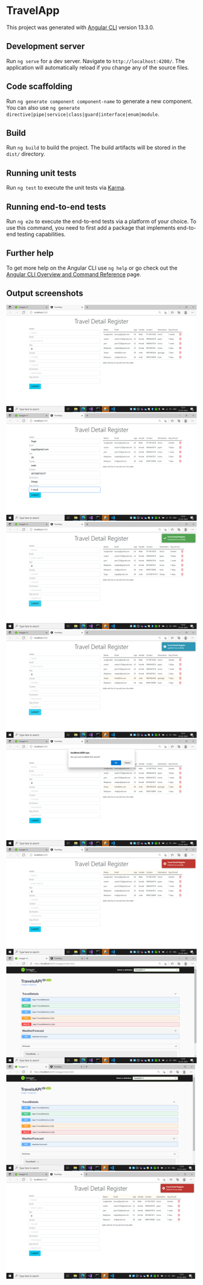 # TravelApp

This project was generated with [Angular CLI](https://github.com/angular/angular-cli) version 13.3.0.

## Development server

Run `ng serve` for a dev server. Navigate to `http://localhost:4200/`. The application will automatically reload if you change any of the source files.

## Code scaffolding

Run `ng generate component component-name` to generate a new component. You can also use `ng generate directive|pipe|service|class|guard|interface|enum|module`.

## Build

Run `ng build` to build the project. The build artifacts will be stored in the `dist/` directory.

## Running unit tests

Run `ng test` to execute the unit tests via [Karma](https://karma-runner.github.io).

## Running end-to-end tests

Run `ng e2e` to execute the end-to-end tests via a platform of your choice. To use this command, you need to first add a package that implements end-to-end testing capabilities.

## Further help

To get more help on the Angular CLI use `ng help` or go check out the [Angular CLI Overview and Command Reference](https://angular.io/cli) page.
## Output screenshots
![Get Travel data](https://github.com/lekhana30/Angular_Assingment/blob/main/Output/Screenshot%20(181).png)
![Post Travel data](https://github.com/lekhana30/Angular_Assingment/blob/main/Output/Screenshot%20(185).png)
![](https://github.com/lekhana30/Angular_Assingment/blob/main/Output/Screenshot%20(186).png)
![Update](https://github.com/lekhana30/Angular_Assingment/blob/main/Output/Screenshot%20(182).png)
![Deletion](https://github.com/lekhana30/Angular_Assingment/blob/main/Output/Screenshot%20(183).png)
![](https://github.com/lekhana30/Angular_Assingment/blob/main/Output/Screenshot%20(184).png)
![Web API](https://github.com/lekhana30/Angular_Assingment/blob/main/Output/Screenshot%20(187).png)
<img src="https://github.com/lekhana30/Angular_Assingment/blob/main/Output/Screenshot%20(187).png" alt= "WebAPI" width="500"/>
<img src="https://github.com/lekhana30/Angular_Assingment/blob/main/Output/Screenshot%20(184).png" width="500"/>
